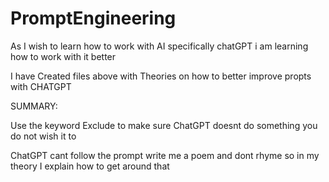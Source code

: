 # PromptEngineering
As I wish to learn how to work with AI specifically chatGPT i am learning how to work with it better

I have Created files above with Theories on how to better improve propts with CHATGPT

SUMMARY:

Use the keyword Exclude to make sure ChatGPT doesnt do something you do not wish it to

ChatGPT cant follow the prompt write me a poem and dont rhyme so in my theory I explain how to get around that
